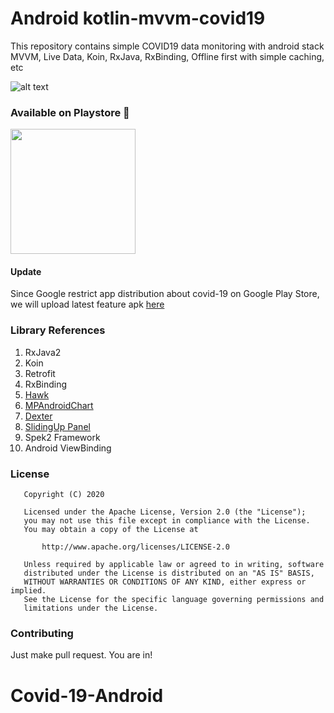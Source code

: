 # Android kotlin-mvvm-covid19
This repository contains simple COVID19 data monitoring with android stack MVVM, Live Data, Koin, RxJava, RxBinding, Offline first with simple caching, etc

![alt text](https://cdn.dribbble.com/users/1114210/screenshots/10762051/media/3250c1dd7fd00434cbf5df6498afb996.png)

### Available on Playstore 🎉
<a href="https://play.google.com/store/apps/details?id=id.rizmaulana.covid19"><img src="https://locations.massageenvy.com/images/google-play-badge.png" width="200"/></a>
#### Update
Since Google restrict app distribution about covid-19 on Google Play Store, we will upload latest feature apk [here](https://drive.google.com/folderview?id=1MaO9mIKWCFWSK2lFtEfKge1z8XDesi8n)

### Library References
1. RxJava2 
2. Koin 
3. Retrofit
4. RxBinding
5. [Hawk](https://github.com/orhanobut/hawk)
6. [MPAndroidChart](https://github.com/PhilJay/MPAndroidChart)
7. [Dexter](https://github.com/Karumi/Dexter)
8. [SlidingUp Panel](https://github.com/umano/AndroidSlidingUpPanel)
9. Spek2 Framework
10. Android ViewBinding

### License
```
   Copyright (C) 2020

   Licensed under the Apache License, Version 2.0 (the "License");
   you may not use this file except in compliance with the License.
   You may obtain a copy of the License at

       http://www.apache.org/licenses/LICENSE-2.0

   Unless required by applicable law or agreed to in writing, software
   distributed under the License is distributed on an "AS IS" BASIS,
   WITHOUT WARRANTIES OR CONDITIONS OF ANY KIND, either express or implied.
   See the License for the specific language governing permissions and
   limitations under the License.
```

### Contributing
Just make pull request. You are in!
# Covid-19-Android
